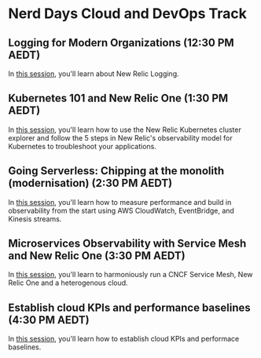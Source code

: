 # Nerd Days Cloud and DevOps Track

## Logging for Modern Organizations (12:30 PM AEDT)

In [this session](logging-for-modern-orgs/README.md), you'll learn about New Relic Logging.

## Kubernetes 101 and New Relic One (1:30 PM AEDT)

In [this session](kubernetes-101/README.md), you'll learn how to use the New Relic Kubernetes cluster explorer and follow the 5 steps in New Relic's observability model for Kubernetes to troubleshoot your applications.

## Going Serverless: Chipping at the monolith (modernisation) (2:30 PM AEDT)

In [this session](going-serverless/README.md), you'll learn how to measure performance and build in observability from the start using AWS CloudWatch, EventBridge, and Kinesis streams.

## Microservices Observability with Service Mesh and New Relic One (3:30 PM AEDT)

In [this session](microservices-observability/README.md), you'll learn to harmoniously run a CNCF Service Mesh, New Relic One and a heterogenous cloud.

## Establish cloud KPIs and performance baselines (4:30 PM AEDT)

In [this session](cloud-kpis-and-performance-baselines/README.md), you'll learn how to establish cloud KPIs and performace baselines.